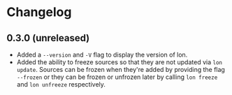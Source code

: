 # Changelog

## 0.3.0 (unreleased)

- Added a `--version` and `-V` flag to display the version of lon.
- Added the ability to freeze sources so that they are not updated via `lon
  update`. Sources can be frozen when they're added by providing the flag
  `--frozen` or they can be frozen or unfrozen later by calling `lon freeze`
  and `lon unfreeze` respectively.
